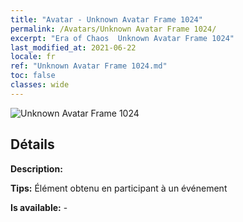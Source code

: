 ```yaml
---
title: "Avatar - Unknown Avatar Frame 1024"
permalink: /Avatars/Unknown Avatar Frame 1024/
excerpt: "Era of Chaos  Unknown Avatar Frame 1024"
last_modified_at: 2021-06-22
locale: fr
ref: "Unknown Avatar Frame 1024.md"
toc: false
classes: wide
---
```

 ![Unknown Avatar Frame 1024](/images/a/avatarFrame_24.png)

## Détails

 **Description:**  

 **Tips:** Élément obtenu en participant à un événement 

 **Is available:**  - 


